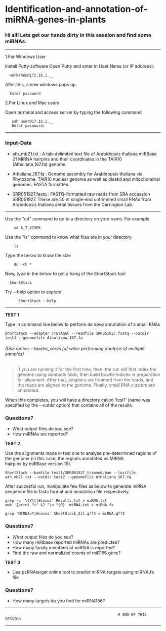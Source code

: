 # Identification-and-annotation-of-miRNA-genes-in-plants

### Hi all! Lets get our hands dirty in this session and find some miRNAs. 
--------------------------------------------------------------------------------------------------------------------------------
       
   1.For Windows User

   Install Putty software
   Open Putty and enter in Host Name (or IP address):
   	 
      workshop@172.16.1.__ 
      
   After this,  a new windows pops up.
      
      Enter password
   

   2.For Linux and Mac users
  
   Open terminal and access server by typing the following command 
	 																
	   ssh user@17.16.1.__  
       Enter password:
  
--------------------------------------------------------------------------------------------------------------------------------
  
  
  ### Input-Data
- ath_mb21.txt : A tab-delimited text file of Arabidopsis thaliana miRBase 21 MIRNA hairpins and their coordinates in the TAIR10      
  (Athaliana_167.fa) genome.

- Athaliana_167.fa : Genome assembly for Arabidopsis thaliana via Phytozome. TAIR10 nuclear genome as well as plastid and mitochondrial 
   genomes. FASTA formatted.
	 
- SRR051927.fastq : FASTQ-formatted raw reads from SRA accession SRR051927. These are 50 nt single-end untrimmed small RNAs from 
   Arabidopsis thaliana aerial tissues from the Carrington Lab.
	 
 --------------------------------------------------------------------------------------------------------------------------------
  

   Use the "cd" command to go to a directory on your name.
	 	For example,			   
	  
		cd A_T_VIVEK
   Use the "ls" command to know what files are in your directory   
		
		ls 
   Type the below to know file size 	
		
		du -ch *
		
   Now, type in the below to get a hang of the ShortStack tool
	 
	  ShortStack 
   Try --help option to explore 
    
          ShortStack --help
	 	  
--------------------------------------------------------------------------------------------------------------------------------
		  
   
  **TEST 1**
  
  Type in command line below to perform  *de novo* annotation of a small RNAs
	
	ShortStack --adapter CTGTAGGC --readfile SRR051927.fastq --outdir test1 --genomefile Athaliana_167.fa

  ###### (Use option --bowtie_cores [x] while performing analysis of multiple samples)
	
> If you are running it for the first time, then, the run will first index the genome using samtools faidx, then build bowtie indices in preparation for alignment. After that, adapters are trimmed from the reads, and the reads are aligned to the genome. Finally, small RNA clusters are annotated.

 When this completes, you will have a directory called 'test1' (name was specified by the --outdir option) that contains all of the results.
  
  ### Questions?
  - What output files do you see?
  - How miRNAs are reported?  
  
		
  **TEST 2**
  
 Use the alignments made in test one to analyze pre-determined regions of the genome (in this case, the regions annotated as MIRNA  
 hairpins by miRBase version 19).
    
	ShortStack --bamfile test1/SRR051927_trimmed.bam --locifile ath_mb21.txt --outdir test2 --genomefile Athaliana_167.fa
  
  After succesful run, manipulate few files as below to generate miRNA sequence file in fasta format and annotation file respectively.  
    
    grep -p '\tY\t|#Locus' Results.txt > miRNA.txt
    awk '{print ">" $2 "\n "$9}' miRNA.txt > miRNA.fa
    
    grep 'MIRNA=Y|#Locus' ShortStack_All.gff3 > miRNA.gff3 
    

    
   ### Questions?
  - What output files do you see?
  - How many miRbase reported miRNAs are predicted?
  - How many family members of miR156 is reported?
  - Find the raw  and normalized counts of miR156 gene? 
    
  **TEST 3** 
  - Use psRNAtarget online tool to predict miRNA targets using miRNA.fa file
  
  ### Questions?
  - How many targets do you find for miRNA156?
	
  
    
--------------------------------------------------------------------------------------------------------------------------------
                                                       # END OF THIS SESSION
--------------------------------------------------------------------------------------------------------------------------------

    
    
  
